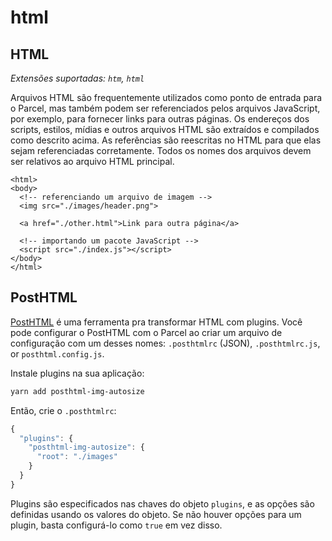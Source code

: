 # html

## HTML

_Extensões suportadas: `htm`, `html`_

Arquivos HTML são frequentemente utilizados como ponto de entrada para o Parcel, mas também podem ser referenciados pelos arquivos JavaScript, por exemplo, para fornecer links para outras páginas. Os endereços dos scripts, estilos, mídias e outros arquivos HTML são extraídos e compilados como descrito acima. As referências são reescritas no HTML para que elas sejam referenciadas corretamente. Todos os nomes dos arquivos devem ser relativos ao arquivo HTML principal.

```markup
<html>
<body>
  <!-- referenciando um arquivo de imagem -->
  <img src="./images/header.png">

  <a href="./other.html">Link para outra página</a>

  <!-- importando um pacote JavaScript -->
  <script src="./index.js"></script>
</body>
</html>
```

## PostHTML

[PostHTML](https://github.com/posthtml/posthtml) é uma ferramenta pra transformar HTML com plugins. Você pode configurar o PostHTML com o Parcel ao criar um arquivo de configuração com um desses nomes: `.posthtmlrc` \(JSON\), `.posthtmlrc.js`, or `posthtml.config.js`.

Instale plugins na sua aplicação:

```bash
yarn add posthtml-img-autosize
```

Então, crie o `.posthtmlrc`:

```javascript
{
  "plugins": {
    "posthtml-img-autosize": {
      "root": "./images"
    }
  }
}
```

Plugins são especificados nas chaves do objeto `plugins`, e as opções são definidas usando os valores do objeto. Se não houver opções para um plugin, basta configurá-lo como `true` em vez disso.

